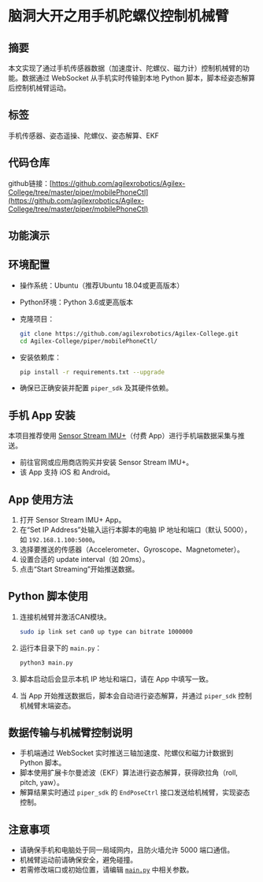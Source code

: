 
# 脑洞大开之用手机陀螺仪控制机械臂

## 摘要
本文实现了通过手机传感器数据（加速度计、陀螺仪、磁力计）控制机械臂的功能。数据通过 WebSocket 从手机实时传输到本地 Python 脚本，脚本经姿态解算后控制机械臂运动。

## 标签
手机传感器、姿态遥操、陀螺仪、姿态解算、EKF

## 代码仓库
github链接：[https://github.com/agilexrobotics/Agilex-College/tree/master/piper/mobilePhoneCtl](https://github.com/agilexrobotics/Agilex-College/tree/master/piper/mobilePhoneCtl)

## 功能演示



## 环境配置

- 操作系统：Ubuntu（推荐Ubuntu 18.04或更高版本）
- Python环境：Python 3.6或更高版本

- 克隆项目：

    ```bash
    git clone https://github.com/agilexrobotics/Agilex-College.git
    cd Agilex-College/piper/mobilePhoneCtl/
    ```

- 安装依赖库：

    ```bash
    pip install -r requirements.txt --upgrade
    ```

- 确保已正确安装并配置 `piper_sdk` 及其硬件依赖。

## 手机 App 安装

本项目推荐使用 [Sensor Stream IMU+](https://www.sensorstream.app/)（付费 App）进行手机端数据采集与推送。

- 前往官网或应用商店购买并安装 Sensor Stream IMU+。
- 该 App 支持 iOS 和 Android。

## App 使用方法

1. 打开 Sensor Stream IMU+ App。
2. 在“Set IP Address”处输入运行本脚本的电脑 IP 地址和端口（默认 5000），如 `192.168.1.100:5000`。
3. 选择要推送的传感器（Accelerometer、Gyroscope、Magnetometer）。
4. 设置合适的 update interval（如 20ms）。
5. 点击“Start Streaming”开始推送数据。

## Python 脚本使用

1. 连接机械臂并激活CAN模块。

    ```bash
    sudo ip link set can0 up type can bitrate 1000000
    ```

2. 运行本目录下的 `main.py`：

    ```bash
    python3 main.py
    ```

3. 脚本启动后会显示本机 IP 地址和端口，请在 App 中填写一致。
4. 当 App 开始推送数据后，脚本会自动进行姿态解算，并通过 `piper_sdk` 控制机械臂末端姿态。

## 数据传输与机械臂控制说明

- 手机端通过 WebSocket 实时推送三轴加速度、陀螺仪和磁力计数据到 Python 脚本。
- 脚本使用扩展卡尔曼滤波（EKF）算法进行姿态解算，获得欧拉角（roll, pitch, yaw）。
- 解算结果实时通过 `piper_sdk` 的 `EndPoseCtrl` 接口发送给机械臂，实现姿态控制。

## 注意事项

- 请确保手机和电脑处于同一局域网内，且防火墙允许 5000 端口通信。
- 机械臂运动前请确保安全，避免碰撞。
- 若需修改端口或初始位置，请编辑 [`main.py`](main.py) 中相关参数。